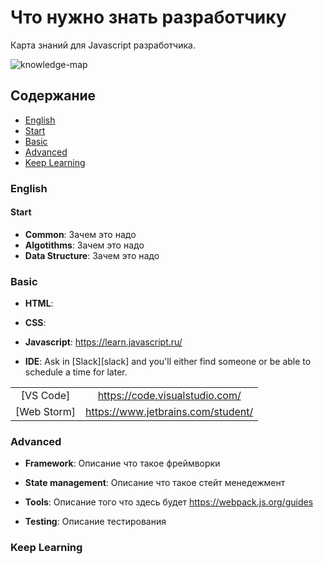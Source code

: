 # Что нужно знать разработчику

Карта знаний для Javascript разработчика.

![knowledge-map]

## Содержание

* [English](#english)
* [Start](#start)
* [Basic](#basic)
* [Advanced](#advanced)
* [Keep Learning](#keep-learning)

### English


#### Start

* **Common**: Зачем это надо
* **Algotithms**: Зачем это надо
* **Data Structure**: Зачем это надо

### Basic

* **HTML**: 
* **CSS**: 
* **Javascript**: 
https://learn.javascript.ru/

* **IDE**: Ask in [Slack][slack] and you'll either find someone or be able to schedule a time for later.

|                        |                                             |
| :--------------------: | :-----------------------------------------: |
|        [VS Code]       |       https://code.visualstudio.com/        |
|       [Web Storm]      | https://www.jetbrains.com/student/          |


### Advanced

* **Framework**: Описание что такое фреймворки
* **State management**: Описание что такое стейт менедежмент
* **Tools**: Описание того что здесь будет
https://webpack.js.org/guides

* **Testing**: Описание тестирования


### Keep Learning

[knowledge-map]: https://github.com/js-machine/dashboard/blob/master/topics/basis/%D0%A7%D1%82%D0%BE%20%D0%BD%D1%83%D0%B6%D0%BD%D0%BE%20%D0%B7%D0%BD%D0%B0%D1%82%D1%8C%20%D1%80%D0%B0%D0%B7%D1%80%D0%B0%D0%B1%D0%BE%D1%82%D1%87%D0%B8%D0%BA%D1%83.png
